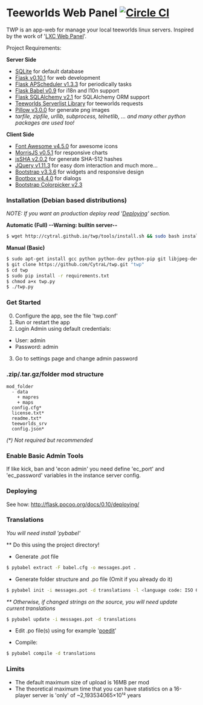 # Teeworlds Web Panel [![Circle CI](https://circleci.com/gh/CytraL/twp/tree/0.2.0.svg?style=svg)](https://circleci.com/gh/CytraL/twp/tree/0.1.0)
TWP is an app-web for manage your local teeworlds linux servers. Inspired by the work of '[LXC Web Panel](https://github.com/lxc-webpanel/LXC-Web-Panel)'.


Project Requirements:

**Server Side**
- [SQLite](https://www.sqlite.org/) for default database
- [Flask v0.10.1](http://flask.pocoo.org/) for web development
 - [Flask APScheduler v1.3.3](https://github.com/viniciuschiele/flask-apscheduler) for periodically tasks
 - [Flask Babel v0.9](https://pythonhosted.org/Flask-Babel/) for i18n and l10n support 
 - [Flask SQLAlchemy v2.1](http://flask-sqlalchemy.pocoo.org/2.1/) for SQLAlchemy ORM support
- [Teeworlds Serverlist Library](https://blog.mnus.de/2011/07/teeworlds-serverlist-library-for-python/) for teeworlds requests
- [Pillow v3.0.0](https://pypi.python.org/pypi/Pillow/3.0.0) for generate png images
- *tarfile, zipfile, urllib, subprocess, telnetlib, ... and many other python packages are used too!*

**Client Side**
- [Font Awesome v4.5.0](http://fontawesome.io/) for awesome icons
- [MorrisJS v0.5.1](http://morrisjs.github.io/morris.js/) for responsive charts
- [jsSHA v2.0.2](http://caligatio.github.io/jsSHA/) for generate SHA-512 hashes
- [JQuery v1.11.3](http://jquery.com/) for easy dom interaction and much more...
 - [Bootstrap v3.3.6](http://getbootstrap.com/) for widgets and responsive design
 - [Bootbox v4.4.0](http://bootboxjs.com/) for dialogs
 - [Bootstrap Colorpicker v2.3](http://mjolnic.com/bootstrap-colorpicker/)

### Installation (Debian based distributions)
_NOTE: If you want an production deploy read '[Deploying](https://github.com/CytraL/twp#-deploying)' section._

**Automatic (Full) --Warning: builtin server--**
```bash
$ wget http://cytral.github.io/twp/tools/install.sh && sudo bash install.sh
```

**Manual (Basic)**
```bash
$ sudo apt-get install gcc python python-dev python-pip git libjpeg-dev zlib1g-dev
$ git clone https://github.com/CytraL/twp.git "twp"
$ cd twp
$ sudo pip install -r requirements.txt
$ chmod a+x twp.py
$ ./twp.py

```

### Get Started
0. Configure the app, see the file 'twp.conf'
1. Run or restart the app
2. Login Admin using default credentials:
 * User: admin
 * Password: admin
3. Go to settings page and change admin password

### .zip/.tar.gz/folder mod structure
```
mod_folder
  - data
    + mapres
    + maps
  config.cfg*
  license.txt*
  readme.txt*
  teeworlds_srv
  config.json*
```
_(*) Not required but recommended_

### Enable Basic Admin Tools
If like kick, ban and 'econ admin' you need define 'ec_port' and 'ec_password' variables in the instance server config.

### Deploying
See how: http://flask.pocoo.org/docs/0.10/deploying/

### Translations
_You will need install 'pybabel'_


** Do this using the project directory!

- Generate .pot file
```bash
$ pybabel extract -F babel.cfg -o messages.pot .
```
- Generate folder structure and .po file (Omit if you already do it)
```bash
$ pybabel init -i messages.pot -d translations -l <language code: ISO 639-1>
```

_** Otherwise, if changed strings on the source, you will need update current translations_
```bash
$ pybabel update -i messages.pot -d translations
```

- Edit .po file(s) using for example '[poedit](http://poedit.net/download)'

- Compile:
```bash
$ pybabel compile -d translations
```

### Limits
- The default maximum size of upload is 16MB per mod
- The theoretical maximum time that you can have statistics on a 16-player server is 'only' of ~2,193534065×10¹² years
